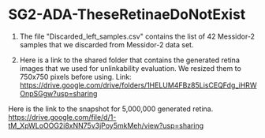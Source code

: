 # SG2-ADA-TheseRetinaeDoNotExist


1) The file "Discarded_left_samples.csv" contains the list of 42 Messidor-2 samples that we discarded from Messidor-2 data set.

2) Here is a link to the shared folder that contains the generated retina images that we used for unlinkability evaluation. We resized them to 750x750 pixels before using.
Link: https://drive.google.com/drive/folders/1HELUM4FBz85LisCEQFdg_iHRWOnpSGgw?usp=sharing


Here is the link to the snapshot for 5,000,000 generated retina. 
https://drive.google.com/file/d/1-tM_XpWLoOOG2i8xNN75v3jPoy5mkMeh/view?usp=sharing
